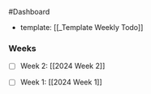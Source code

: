#Dashboard 

- template: [[_Template Weekly Todo]]
### Weeks

- [ ] Week 2: [[2024 Week 2]]
- [ ] Week 1: [[2024 Week 1]]




